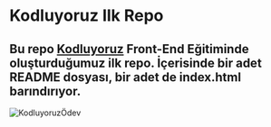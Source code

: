 # Kodluyoruz Ilk Repo

Bu repo [Kodluyoruz](https://www.kodluyoruz.org) Front-End Eğitiminde oluşturduğumuz ilk repo. İçerisinde bir adet README dosyası, bir adet de index.html barındırıyor.
--- 

![KodluyoruzÖdev](https://user-images.githubusercontent.com/120499369/212557856-a13c26c3-d0b2-490b-8be2-103824086a0e.jpg)
